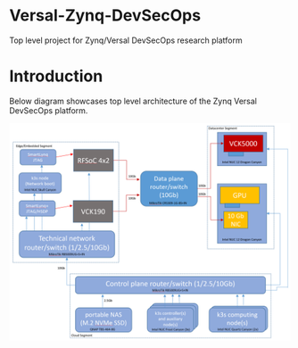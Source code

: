 # Versal-Zynq-DevSecOps
Top level project for Zynq/Versal DevSecOps research platform

# Introduction

Below diagram showcases top level architecture of the Zynq Versal DevSecOps platform.

![alt text](doc/fig/fig01-top-level-arch.png "Top level architecture")
